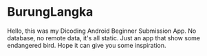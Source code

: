 # BurungLangka
Hello, this was my Dicoding Android Beginner Submission App.
No database, no remote data, it's all static.
Just an app that show some endangered bird.
Hope it can give you some inspiration.
